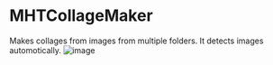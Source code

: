 # MHTCollageMaker
 Makes collages from images from multiple folders. It detects images automotically.
![image](https://github.com/muhammetozeski/MHTCollageMaker/assets/51961772/cae2984e-2229-4970-8cb6-c315a141efe3)
